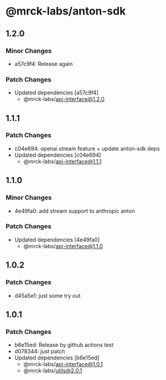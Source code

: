 # @mrck-labs/anton-sdk

## 1.2.0

### Minor Changes

- a57c9f4: Release again

### Patch Changes

- Updated dependencies [a57c9f4]
  - @mrck-labs/api-interface@1.2.0

## 1.1.1

### Patch Changes

- c04e694: openai stream feature + update anton-sdk deps
- Updated dependencies [c04e694]
  - @mrck-labs/api-interface@1.1.1

## 1.1.0

### Minor Changes

- 4e49fa0: add stream support to anthropic anton

### Patch Changes

- Updated dependencies [4e49fa0]
  - @mrck-labs/api-interface@1.1.0

## 1.0.2

### Patch Changes

- d45a5e1: just some try out

## 1.0.1

### Patch Changes

- b6e15ed: Release by github actions test
- d078344: just patch
- Updated dependencies [b6e15ed]
  - @mrck-labs/api-interface@1.0.1
  - @mrck-labs/utils@2.0.1
